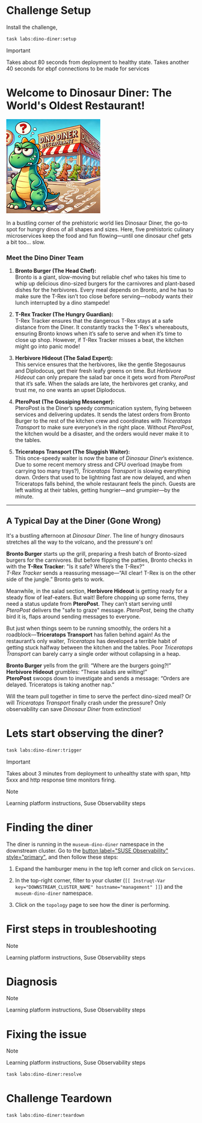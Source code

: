 Challenge Setup
================

Install the challenge,

```bash
task labs:dino-diner:setup
```

> [!IMPORTANT]
>  Takes about 80 seconds from deployment to healthy state.
>  Takes another 40 seconds for ebpf connections to be made for services

Welcome to Dinosaur Diner: The World's Oldest Restaurant!
=========================================================

![dinodiner](./dinodiner.png)

In a bustling corner of the prehistoric world lies Dinosaur Diner, the go-to spot for hungry dinos of all shapes and sizes. Here, five prehistoric culinary microservices keep the food and fun flowing—until one dinosaur chef gets a bit too... slow.


### Meet the Dino Diner Team

1. **Bronto Burger (The Head Chef):**  
   Bronto is a giant, slow-moving but reliable chef who takes his time to whip up delicious dino-sized burgers for the carnivores and plant-based dishes for the herbivores. Every meal depends on Bronto, and he has to make sure the T-Rex isn’t too close before serving—nobody wants their lunch interrupted by a dino stampede!

2. **T-Rex Tracker (The Hungry Guardian):**  
   T-Rex Tracker ensures that the dangerous T-Rex stays at a safe distance from the Diner. It constantly tracks the T-Rex's whereabouts, ensuring Bronto knows when it’s safe to serve and when it’s time to close up shop. However, if T-Rex Tracker misses a beat, the kitchen might go into panic mode!

3. **Herbivore Hideout (The Salad Expert):**  
   This service ensures that the herbivores, like the gentle Stegosaurus and Diplodocus, get their fresh leafy greens on time. But *Herbivore Hideout* can only prepare the salad bar once it gets word from *PteroPost* that it’s safe. When the salads are late, the herbivores get cranky, and trust me, no one wants an upset Diplodocus.

4. **PteroPost (The Gossiping Messenger):**  
   PteroPost is the Diner’s speedy communication system, flying between services and delivering updates. It sends the latest orders from Bronto Burger to the rest of the kitchen crew and coordinates with *Triceratops Transport* to make sure everyone’s in the right place. Without *PteroPost*, the kitchen would be a disaster, and the orders would never make it to the tables.

5. **Triceratops Transport (The Sluggish Waiter):**  
   This once-speedy waiter is now the bane of *Dinosaur Diner*’s existence. Due to some recent memory stress and CPU overload (maybe from carrying too many trays?), *Triceratops Transport* is slowing everything down. Orders that used to be lightning fast are now delayed, and when Triceratops falls behind, the whole restaurant feels the pinch. Guests are left waiting at their tables, getting hungrier—and grumpier—by the minute.

---

## A Typical Day at the Diner (Gone Wrong)


It's a bustling afternoon at *Dinosaur Diner*. The line of hungry dinosaurs stretches all the way to the volcano, and the pressure's on!

**Bronto Burger** starts up the grill, preparing a fresh batch of Bronto-sized burgers for the carnivores. But before flipping the patties, Bronto checks in with the **T-Rex Tracker**: "Is it safe? Where’s the T-Rex?"  
*T-Rex Tracker* sends a reassuring message—“All clear! T-Rex is on the other side of the jungle.” Bronto gets to work.

Meanwhile, in the salad section, **Herbivore Hideout** is getting ready for a steady flow of leaf-eaters. But wait! Before chopping up some ferns, they need a status update from **PteroPost**. They can’t start serving until *PteroPost* delivers the "safe to graze" message. *PteroPost*, being the chatty bird it is, flaps around sending messages to everyone.

But just when things seem to be running smoothly, the orders hit a roadblock—**Triceratops Transport** has fallen behind again! As the restaurant’s only waiter, *Triceratops* has developed a terrible habit of getting stuck halfway between the kitchen and the tables. Poor *Triceratops Transport* can barely carry a single order without collapsing in a heap.

**Bronto Burger** yells from the grill: “Where are the burgers going?!”  
**Herbivore Hideout** grumbles: “These salads are wilting!”  
**PteroPost** swoops down to investigate and sends a message: “Orders are delayed. Triceratops is taking another nap.”

Will the team pull together in time to serve the perfect dino-sized meal? Or will *Triceratops Transport* finally crash under the pressure? Only observability can save *Dinosaur Diner* from extinction!



Lets start observing the diner?
===============================


```bash
task labs:dino-diner:trigger
```

> [!IMPORTANT]
>  Takes about 3 minutes from deployment to unhealthy state with span, http 5xxx and http response time monitors firing.

> [!NOTE]
> Learning platform instructions,
> Suse Observability steps


Finding the diner
=================

The diner is running in the `museum-dino-diner` namespace in the downstream cluster. Go to the [button label="SUSE Observability" style="primary"](tab-3), and then follow these steps:

1. Expand the hamburger menu in the top left corner and click on `Services`.
2. In the top-right corner, filter to your cluster (`[[ Instruqt-Var key="DOWNSTREAM_CLUSTER_NAME" hostname="management" ]]`) and the `museum-dino-diner` namespace.

3. Click on the `topology` page to see how the diner is performing.


First steps in troubleshooting
==============================

> [!NOTE]
> Learning platform instructions,
> Suse Observability steps


Diagnosis
=========

> [!NOTE]
> Learning platform instructions,
> Suse Observability steps


Fixing the issue
================

> [!NOTE]
> Learning platform instructions,
> Suse Observability steps

```bash
task labs:dino-diner:resolve
```


Challenge Teardown
==================

```bash
task labs:dino-diner:teardown
```